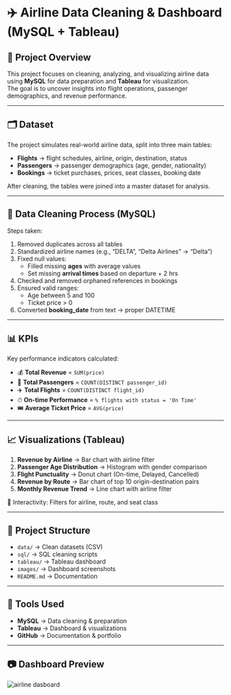 # ✈️ Airline Data Cleaning & Dashboard (MySQL + Tableau)

## 📌 Project Overview
This project focuses on cleaning, analyzing, and visualizing airline data 
using **MySQL** for data preparation and **Tableau** for visualization.  
The goal is to uncover insights into flight operations, passenger demographics, 
and revenue performance.

---

## 🗂 Dataset
The project simulates real-world airline data, split into three main tables:
- **Flights** → flight schedules, airline, origin, destination, status
- **Passengers** → passenger demographics (age, gender, nationality)
- **Bookings** → ticket purchases, prices, seat classes, booking date

After cleaning, the tables were joined into a master dataset for analysis.

---

## 🔧 Data Cleaning Process (MySQL)
Steps taken:
1. Removed duplicates across all tables
2. Standardized airline names (e.g., “DELTA”, “Delta Airlines” → “Delta”)
3. Fixed null values:
   - Filled missing **ages** with average values
   - Set missing **arrival times** based on departure + 2 hrs
4. Checked and removed orphaned references in bookings
5. Ensured valid ranges:
   - Age between 5 and 100
   - Ticket price > 0
6. Converted **booking_date** from text → proper DATETIME

---

## 📊 KPIs
Key performance indicators calculated:
- 💰 **Total Revenue** = `SUM(price)`
- 👥 **Total Passengers** = `COUNT(DISTINCT passenger_id)`
- ✈️ **Total Flights** = `COUNT(DISTINCT flight_id)`
- ⏱ **On-time Performance** = `% flights with status = 'On Time'`
- 🎟 **Average Ticket Price** = `AVG(price)`

---

## 📈 Visualizations (Tableau)
1. **Revenue by Airline** → Bar chart with airline filter
2. **Passenger Age Distribution** → Histogram with gender comparison
3. **Flight Punctuality** → Donut chart (On-time, Delayed, Cancelled)
4. **Revenue by Route** → Bar chart of top 10 origin-destination pairs
5. **Monthly Revenue Trend** → Line chart with airline filter

📌 Interactivity: Filters for airline, route, and seat class

---

## 📂 Project Structure
- `data/` → Clean datasets (CSV)
- `sql/` → SQL cleaning scripts
- `tableau/` → Tableau dashboard
- `images/` → Dashboard screenshots
- `README.md` → Documentation


---

## 🚀 Tools Used
- **MySQL** → Data cleaning & preparation
- **Tableau** → Dashboard & visualizations
- **GitHub** → Documentation & portfolio

---

## 📷 Dashboard Preview
![airline dasboard](https://github.com/user-attachments/assets/20848faf-7c83-45f0-a6a2-ccbdb74f889f)




